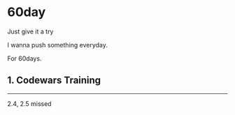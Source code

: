 # 60day

Just give it a try

I wanna push something everyday.

For 60days.

## 1. Codewars Training

<hr>
2.4, 2.5 missed
